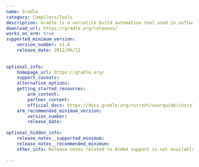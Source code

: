 ```yaml
---
name: Gradle
category: Compilers/Tools
description: Gradle is a versatile build automation tool used in software development for compiling, testing, and deploying applications, known for its flexibility, performance, and support for multiple programming languages. 
download_url: https://gradle.org/releases/
works_on_arm: true
supported_minimum_version:
    version_number: v1.0
    release_date: 2012/06/12
 
 
optional_info:
    homepage_url: https://gradle.org/
    support_caveats:
    alternative_options:
    getting_started_resources:
        arm_content:
        partner_content:
        official_docs: https://docs.gradle.org/current/userguide/installation.html
    arm_recommended_minimum_version:
        version_number:
        release_date:
 
optional_hidden_info:
    release_notes__supported_minimum: 
    release_notes__recommended_minimum:
    other_info: Release notes related to Arm64 support is not available, but successfully installed v1.0 of Gradle in Arm64/linux machine. 
 
---
```

